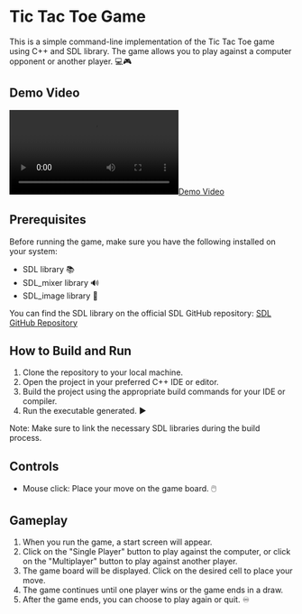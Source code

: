 # Tic Tac Toe Game

This is a simple command-line implementation of the Tic Tac Toe game using C++ and SDL library. The game allows you to play against a computer opponent or another player. 💻🎮

## Demo Video

[![Demo Video](https://user-images.githubusercontent.com/83262693/206744147-b822340e-f25c-4d62-980a-1f1e84ef0255.mp4)](https://user-images.githubusercontent.com/83262693/206744147-b822340e-f25c-4d62-980a-1f1e84ef0255.mp4)

## Prerequisites

Before running the game, make sure you have the following installed on your system:

- SDL library 📚
- SDL_mixer library 🔊
- SDL_image library 🌅

You can find the SDL library on the official SDL GitHub repository: [SDL GitHub Repository](https://github.com/libsdl-org/SDL)

## How to Build and Run

1. Clone the repository to your local machine.
2. Open the project in your preferred C++ IDE or editor.
3. Build the project using the appropriate build commands for your IDE or compiler.
4. Run the executable generated. ▶️

Note: Make sure to link the necessary SDL libraries during the build process.

## Controls

- Mouse click: Place your move on the game board. 🖱️

## Gameplay

1. When you run the game, a start screen will appear.
2. Click on the "Single Player" button to play against the computer, or click on the "Multiplayer" button to play against another player.
3. The game board will be displayed. Click on the desired cell to place your move.
4. The game continues until one player wins or the game ends in a draw.
5. After the game ends, you can choose to play again or quit. ♾️

